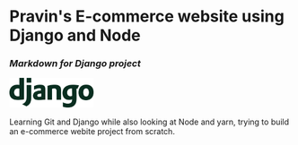 # Pravin's E-commerce website using Django and Node
### _Markdown for Django project_

<img src="backend/media/django-logo-green-on-white.png" width=150> <!--- Don't have to specify height because it gets adjusted according to the given width -->

Learning Git and Django while also looking at Node and yarn, trying to build an e-commerce webite project from scratch.